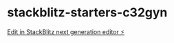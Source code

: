 # stackblitz-starters-c32gyn

[Edit in StackBlitz next generation editor ⚡️](https://stackblitz.com/~/github.com/shubham-babaa/stackblitz-starters-c32gyn)